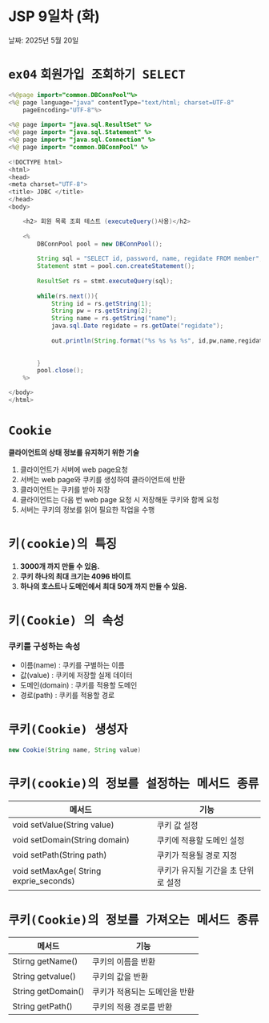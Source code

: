 # JSP 9일차 (화)

날짜: 2025년 5월 20일

# `ex04` `회원가입 조회하기 SELECT`

```java
<%@page import="common.DBConnPool"%>
<%@ page language="java" contentType="text/html; charset=UTF-8"
    pageEncoding="UTF-8"%>
    
<%@ page import= "java.sql.ResultSet" %>
<%@ page import= "java.sql.Statement" %>
<%@ page import= "java.sql.Connection" %>
<%@ page import= "common.DBConnPool" %> 
    
<!DOCTYPE html>
<html>
<head>
<meta charset="UTF-8">
<title> JDBC </title>
</head>
<body>

	<h2> 회원 목록 조회 테스트 (executeQuery()사용)</h2>
	
	<%
		DBConnPool pool = new DBConnPool();
	
		String sql = "SELECT id, password, name, regidate FROM member"; //멤버 테이블의 id, password, name, regidate
		Statement stmt = pool.con.createStatement();
		
		ResultSet rs = stmt.executeQuery(sql);
		
		while(rs.next()){
			String id = rs.getString(1);
			String pw = rs.getString(2);
			String name = rs.getString("name");
			java.sql.Date regidate = rs.getDate("regidate");
			
			out.println(String.format("%s %s %s %s", id,pw,name,regidate) +" </br>");
			
			
		}
		pool.close();
	%>

</body>
</html>
```

# `Cookie`

**클라이언트의 상태 정보를 유지하기 위한 기술**

   

1. 클라이언트가 서버에 web page요청
2. 서버는 web page와 쿠키를 생성하여 클라이언트에 반환
3. 클라이언트는 쿠키를 받아 저장
4. 클라이언트는 다음 번 web page 요청 시 저장해둔 쿠키와 함께 요청
5. 서버는 쿠키의 정보를 읽어 필요한 작업을 수행

# `키(cookie)의 특징`

1. **3000개 까지 만들 수 있음.**
2. **쿠키 하나의 최대 크기는 4096 바이트**
3. **하나의 호스트나 도메인에서 최대 50개 까지 만들 수 있음.**

# `키(Cookie) 의 속성`

### **쿠키를 구성하는 속성**

- 이름(name) : 쿠키를 구별하는 이름
- 값(value) : 쿠키에 저장할 실제 데이터
- 도메인(domain) : 쿠키를 적용할 도메인
- 경로(path) : 쿠키를 적용할 경로

# `쿠키(Cookie) 생성자`

```java
new Cookie(String name, String value)
```

# `쿠키(cookie)의 정보를 설정하는 메서드 종류`

| 메서드 | 기능 |
| --- | --- |
| void setValue(String value) | 쿠키 값 설정 |
| void setDomain(String domain) | 쿠키에 적용할 도메인 설정 |
| void setPath(String path) | 쿠키가 적용될 경로 지정 |
| void setMaxAge( String exprie_seconds) | 쿠키가 유지될 기간을 초 단위로 설정 |

# `쿠키(Cookie)의 정보를 가져오는 메서드 종류`

| 메서드 | 기능 |
| --- | --- |
| Stirng getName() | 쿠키의 이름을 반환 |
| String getvalue() | 쿠키의 값을 반환 |
| String getDomain() | 쿠키가 적용되는 도메인을 반환 |
| String getPath() | 쿠키의 적용 경로를 반환 |